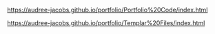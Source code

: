 https://audree-jacobs.github.io/portfolio/Portfolio%20Code/index.html

https://audree-jacobs.github.io/portfolio/Templar%20Files/index.html
